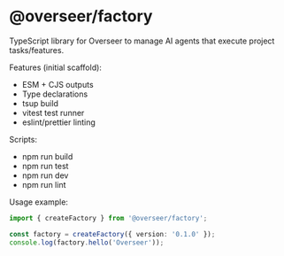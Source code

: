 # @overseer/factory

TypeScript library for Overseer to manage AI agents that execute project tasks/features. 

Features (initial scaffold):
- ESM + CJS outputs
- Type declarations
- tsup build
- vitest test runner
- eslint/prettier linting

Scripts:
- npm run build
- npm run test
- npm run dev
- npm run lint

Usage example:

```ts
import { createFactory } from '@overseer/factory';

const factory = createFactory({ version: '0.1.0' });
console.log(factory.hello('Overseer'));
```
